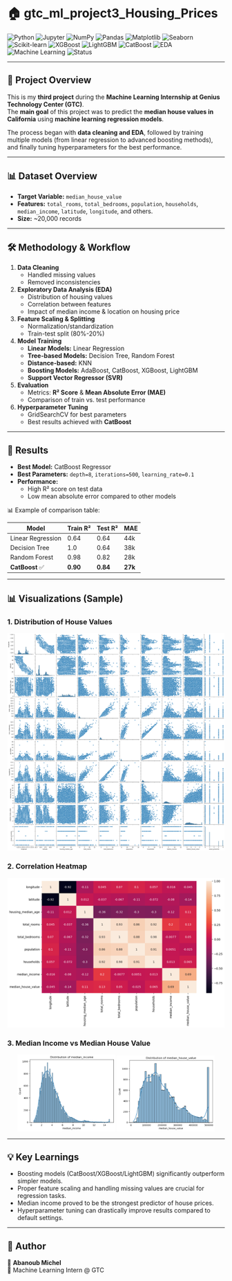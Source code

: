 # 🏠 gtc_ml_project3_Housing_Prices

![Python](https://img.shields.io/badge/Python-3.9%2B-blue?logo=python)
![Jupyter](https://img.shields.io/badge/Jupyter-Notebook-orange?logo=jupyter)
![NumPy](https://img.shields.io/badge/NumPy-Data%20Processing-lightblue?logo=numpy)
![Pandas](https://img.shields.io/badge/Pandas-Data%20Analysis-purple?logo=pandas)
![Matplotlib](https://img.shields.io/badge/Matplotlib-Visualization-darkblue?logo=plotly)
![Seaborn](https://img.shields.io/badge/Seaborn-Statistical%20Plots-teal?logo=seaborn)
![Scikit-learn](https://img.shields.io/badge/Scikit--Learn-ML-yellow?logo=scikitlearn)
![XGBoost](https://img.shields.io/badge/XGBoost-GradientBoosting-orange?logo=xgboost)
![LightGBM](https://img.shields.io/badge/LightGBM-GradientBoosting-green?logo=lightgbm)
![CatBoost](https://img.shields.io/badge/CatBoost-Boosting-yellow?logo=catboost)
![EDA](https://img.shields.io/badge/EDA-Exploratory%20Data%20Analysis-brightgreen)
![Machine Learning](https://img.shields.io/badge/ML-Regression-blue?logo=mlflow)
![Status](https://img.shields.io/badge/Status-Completed-success)

---

## 📌 Project Overview
This is my **third project** during the **Machine Learning Internship at Genius Technology Center (GTC)**.  
The **main goal** of this project was to predict the **median house values in California** using **machine learning regression models**.  

The process began with **data cleaning and EDA**, followed by training multiple models (from linear regression to advanced boosting methods), and finally tuning hyperparameters for the best performance.  

---

## 📊 Dataset Overview
- **Target Variable:** `median_house_value`  
- **Features:** `total_rooms`, `total_bedrooms`, `population`, `households`, `median_income`, `latitude`, `longitude`, and others.  
- **Size:** ~20,000 records  

---

## 🛠️ Methodology & Workflow
1. **Data Cleaning**
   - Handled missing values
   - Removed inconsistencies
2. **Exploratory Data Analysis (EDA)**
   - Distribution of housing values
   - Correlation between features
   - Impact of median income & location on housing price
3. **Feature Scaling & Splitting**
   - Normalization/standardization
   - Train-test split (80%-20%)
4. **Model Training**
   - **Linear Models:** Linear Regression
   - **Tree-based Models:** Decision Tree, Random Forest
   - **Distance-based:** KNN
   - **Boosting Models:** AdaBoost, CatBoost, XGBoost, LightGBM
   - **Support Vector Regressor (SVR)**
5. **Evaluation**
   - Metrics: **R² Score** & **Mean Absolute Error (MAE)**
   - Comparison of train vs. test performance
6. **Hyperparameter Tuning**
   - GridSearchCV for best parameters
   - Best results achieved with **CatBoost**

---

## 🚀 Results 
- **Best Model:** CatBoost Regressor  
- **Best Parameters:** `depth=8`, `iterations=500`, `learning_rate=0.1`  
- **Performance:**  
  - High R² score on test data  
  - Low mean absolute error compared to other models  

📊 Example of comparison table:

| Model              | Train R² | Test R² | MAE   |
|--------------------|----------|---------|-------|
| Linear Regression  | 0.64     | 0.64    | 44k   |
| Decision Tree      | 1.0      | 0.64    | 38k   |
| Random Forest      | 0.98     | 0.82    | 28k   |
| **CatBoost** ✅     | **0.90** | **0.84**| **27k** |

---

## 📊 Visualizations (Sample)

### 1. Distribution of House Values
![House Values Distribution](Images/Distribution_of_House_Values.png)

### 2. Correlation Heatmap
![Correlation Heatmap](Images/Correlation_Heatmap.png)

### 3. Median Income vs Median House Value
<p align="center">
  <img src="Images/Median_Income.png" alt="Income vs Price 1" width="45%"/>
  <img src="Images/Median_House_Value.png" alt="Income vs Price 2" width="45%"/>
</p>

---

## 💡 Key Learnings
- Boosting models (CatBoost/XGBoost/LightGBM) significantly outperform simpler models.  
- Proper feature scaling and handling missing values are crucial for regression tasks.  
- Median income proved to be the strongest predictor of house prices.  
- Hyperparameter tuning can drastically improve results compared to default settings.  

---

## 📝 Author
👤 **Abanoub Michel**  
📍 Machine Learning Intern @ GTC  
